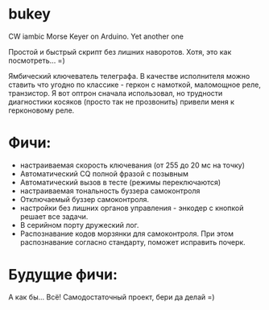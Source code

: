 # bukey
CW iambic Morse Keyer on Arduino. Yet another one

Простой и быстрый скрипт без лишних наворотов. Хотя, это как посмотреть... =)

Ямбический ключеватель телеграфа. В качестве исполнителя можно ставить что угодно по классике - геркон с намоткой, маломощное реле, транзистор. Я вот оптрон сначала использовал, но трудности диагностики косяков (просто так не прозвонить) привели меня к герконовому реле.

# Фичи:
- настраиваемая скорость ключевания (от 255 до 20 мс на точку)
- Автоматический CQ полной фразой с позывным
- Автоматический вызов в тесте (режимы переключаются)
- настраиваемая тональность буззера самоконтроля 
- Отключаемый буззер самоконтроля.
- настройки без лишних органов управления - энкодер с кнопкой решает все задачи.
- В серийном порту дружеский лог.
- Распознавание кодов морзянки для самоконтроля. При этом распознавание согласно стандарту, поможет исправить почерк.

# Будущие фичи:

А как бы... Всё! Самодостаточный проект, бери да делай =)
